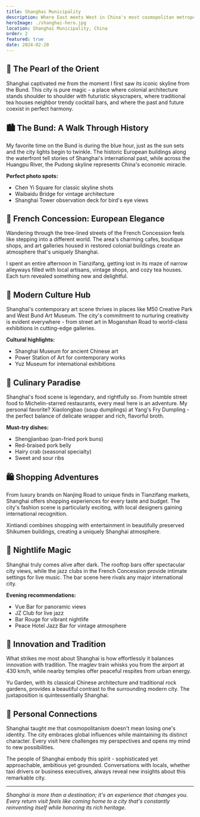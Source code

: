 ```yaml
---
title: Shanghai Municipality
description: Where East meets West in China's most cosmopolitan metropolis
heroImage: ./shanghai-hero.jpg
location: Shanghai Municipality, China
order: 2
featured: true
date: 2024-02-20
---
```


## 🌃 The Pearl of the Orient

Shanghai captivated me from the moment I first saw its iconic skyline from the Bund. This city is pure magic - a place where colonial architecture stands shoulder to shoulder with futuristic skyscrapers, where traditional tea houses neighbor trendy cocktail bars, and where the past and future coexist in perfect harmony.

## 🏙️ The Bund: A Walk Through History

My favorite time on the Bund is during the blue hour, just as the sun sets and the city lights begin to twinkle. The historic European buildings along the waterfront tell stories of Shanghai's international past, while across the Huangpu River, the Pudong skyline represents China's economic miracle.

**Perfect photo spots:**
- Chen Yi Square for classic skyline shots
- Waibaidu Bridge for vintage architecture
- Shanghai Tower observation deck for bird's eye views

## 🏮 French Concession: European Elegance

Wandering through the tree-lined streets of the French Concession feels like stepping into a different world. The area's charming cafes, boutique shops, and art galleries housed in restored colonial buildings create an atmosphere that's uniquely Shanghai.

I spent an entire afternoon in Tianzifang, getting lost in its maze of narrow alleyways filled with local artisans, vintage shops, and cozy tea houses. Each turn revealed something new and delightful.

## 🎨 Modern Culture Hub

Shanghai's contemporary art scene thrives in places like M50 Creative Park and West Bund Art Museum. The city's commitment to nurturing creativity is evident everywhere - from street art in Moganshan Road to world-class exhibitions in cutting-edge galleries.

**Cultural highlights:**
- Shanghai Museum for ancient Chinese art
- Power Station of Art for contemporary works
- Yuz Museum for international exhibitions

## 🍜 Culinary Paradise

Shanghai's food scene is legendary, and rightfully so. From humble street food to Michelin-starred restaurants, every meal here is an adventure. My personal favorite? Xiaolongbao (soup dumplings) at Yang's Fry Dumpling - the perfect balance of delicate wrapper and rich, flavorful broth.

**Must-try dishes:**
- Shengjianbao (pan-fried pork buns)
- Red-braised pork belly
- Hairy crab (seasonal specialty)
- Sweet and sour ribs

## 🛍️ Shopping Adventures

From luxury brands on Nanjing Road to unique finds in Tianzifang markets, Shanghai offers shopping experiences for every taste and budget. The city's fashion scene is particularly exciting, with local designers gaining international recognition.

Xintiandi combines shopping with entertainment in beautifully preserved Shikumen buildings, creating a uniquely Shanghai atmosphere.

## 🌙 Nightlife Magic

Shanghai truly comes alive after dark. The rooftop bars offer spectacular city views, while the jazz clubs in the French Concession provide intimate settings for live music. The bar scene here rivals any major international city.

**Evening recommendations:**
- Vue Bar for panoramic views
- JZ Club for live jazz
- Bar Rouge for vibrant nightlife
- Peace Hotel Jazz Bar for vintage atmosphere

## 🚄 Innovation and Tradition

What strikes me most about Shanghai is how effortlessly it balances innovation with tradition. The maglev train whisks you from the airport at 430 km/h, while nearby temples offer peaceful respites from urban energy.

Yu Garden, with its classical Chinese architecture and traditional rock gardens, provides a beautiful contrast to the surrounding modern city. The juxtaposition is quintessentially Shanghai.

## 💭 Personal Connections

Shanghai taught me that cosmopolitanism doesn't mean losing one's identity. The city embraces global influences while maintaining its distinct character. Every visit here challenges my perspectives and opens my mind to new possibilities.

The people of Shanghai embody this spirit - sophisticated yet approachable, ambitious yet grounded. Conversations with locals, whether taxi drivers or business executives, always reveal new insights about this remarkable city.

---

*Shanghai is more than a destination; it's an experience that changes you. Every return visit feels like coming home to a city that's constantly reinventing itself while honoring its rich heritage.* 